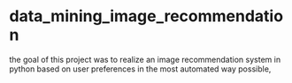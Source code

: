 # data_mining_image_recommendation
the goal of this project was to realize an image recommendation system in python based on user preferences in the most automated way possible,
